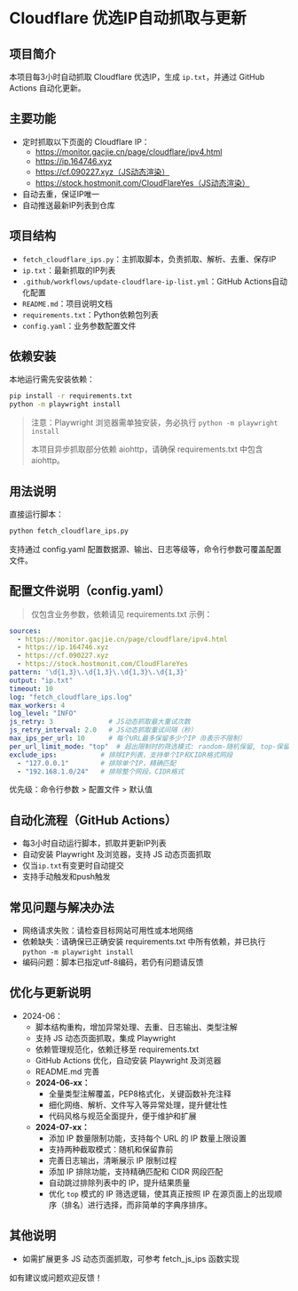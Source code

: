 # Cloudflare 优选IP自动抓取与更新

## 项目简介
本项目每3小时自动抓取 Cloudflare 优选IP，生成 `ip.txt`，并通过 GitHub Actions 自动化更新。

## 主要功能
- 定时抓取以下页面的 Cloudflare IP：
  - https://monitor.gacjie.cn/page/cloudflare/ipv4.html
  - https://ip.164746.xyz
  - https://cf.090227.xyz（JS动态渲染）
  - https://stock.hostmonit.com/CloudFlareYes（JS动态渲染）
- 自动去重，保证IP唯一
- 自动推送最新IP列表到仓库

## 项目结构
- `fetch_cloudflare_ips.py`：主抓取脚本，负责抓取、解析、去重、保存IP
- `ip.txt`：最新抓取的IP列表
- `.github/workflows/update-cloudflare-ip-list.yml`：GitHub Actions自动化配置
- `README.md`：项目说明文档
- `requirements.txt`：Python依赖包列表
- `config.yaml`：业务参数配置文件

## 依赖安装
本地运行需先安装依赖：
```bash
pip install -r requirements.txt
python -m playwright install
```
> 注意：Playwright 浏览器需单独安装，务必执行 `python -m playwright install`
> 
> 本项目异步抓取部分依赖 aiohttp，请确保 requirements.txt 中包含 aiohttp。

## 用法说明
直接运行脚本：
```bash
python fetch_cloudflare_ips.py
```

支持通过 config.yaml 配置数据源、输出、日志等级等，命令行参数可覆盖配置文件。

## 配置文件说明（config.yaml）
> 仅包含业务参数，依赖请见 requirements.txt
示例：
```yaml
sources:
  - https://monitor.gacjie.cn/page/cloudflare/ipv4.html
  - https://ip.164746.xyz
  - https://cf.090227.xyz
  - https://stock.hostmonit.com/CloudFlareYes
pattern: '\d{1,3}\.\d{1,3}\.\d{1,3}\.\d{1,3}'
output: "ip.txt"
timeout: 10
log: "fetch_cloudflare_ips.log"
max_workers: 4
log_level: "INFO"
js_retry: 3              # JS动态抓取最大重试次数
js_retry_interval: 2.0   # JS动态抓取重试间隔（秒）
max_ips_per_url: 10      # 每个URL最多保留多少个IP（0表示不限制）
per_url_limit_mode: "top"  # 超出限制时的筛选模式: random-随机保留, top-保留页面上实际靠前的IP
exclude_ips:           # 排除IP列表，支持单个IP和CIDR格式网段
  - "127.0.0.1"        # 排除单个IP，精确匹配
  - "192.168.1.0/24"   # 排除整个网段，CIDR格式
```

优先级：命令行参数 > 配置文件 > 默认值

## 自动化流程（GitHub Actions）
- 每3小时自动运行脚本，抓取并更新IP列表
- 自动安装 Playwright 及浏览器，支持 JS 动态页面抓取
- 仅当`ip.txt`有变更时自动提交
- 支持手动触发和push触发

## 常见问题与解决办法
- 网络请求失败：请检查目标网站可用性或本地网络
- 依赖缺失：请确保已正确安装 requirements.txt 中所有依赖，并已执行 `python -m playwright install`
- 编码问题：脚本已指定utf-8编码，若仍有问题请反馈

## 优化与更新说明
- 2024-06：
  - 脚本结构重构，增加异常处理、去重、日志输出、类型注解
  - 支持 JS 动态页面抓取，集成 Playwright
  - 依赖管理规范化，依赖迁移至 requirements.txt
  - GitHub Actions 优化，自动安装 Playwright 及浏览器
  - README.md 完善
  - **2024-06-xx：**
    - 全量类型注解覆盖，PEP8格式化，关键函数补充注释
    - 细化网络、解析、文件写入等异常处理，提升健壮性
    - 代码风格与规范全面提升，便于维护和扩展
  - **2024-07-xx：**
    - 添加 IP 数量限制功能，支持每个 URL 的 IP 数量上限设置
    - 支持两种截取模式：随机和保留靠前
    - 完善日志输出，清晰展示 IP 限制过程
    - 添加 IP 排除功能，支持精确匹配和 CIDR 网段匹配
    - 自动跳过排除列表中的 IP，提升结果质量
    - 优化 `top` 模式的 IP 筛选逻辑，使其真正按照 IP 在源页面上的出现顺序（排名）进行选择，而非简单的字典序排序。

## 其他说明
- 如需扩展更多 JS 动态页面抓取，可参考 fetch_js_ips 函数实现

如有建议或问题欢迎反馈！
